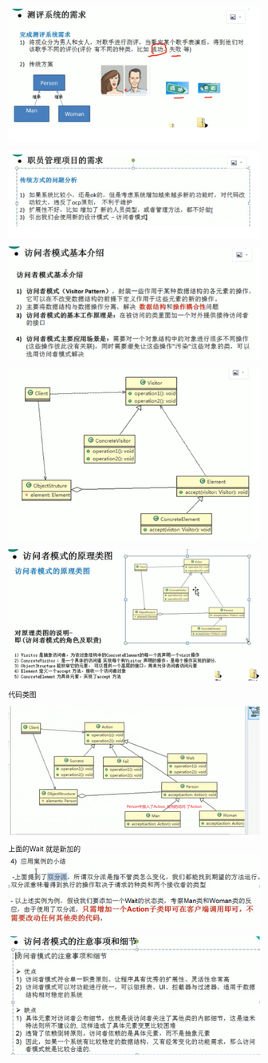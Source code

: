 

![](.访问者模式_images/f0959b2c.png)

![](.访问者模式_images/ebfb030c.png)

![](.访问者模式_images/b5adc24b.png)

![](.访问者模式_images/ccc3d6f3.png)

![](.访问者模式_images/51263d72.png)

代码类图

![](.访问者模式_images/b69923ea.png)

上面的Wait 就是新加的
![](.访问者模式_images/8b8e3840.png)

![](.访问者模式_images/e4fc5ba9.png)